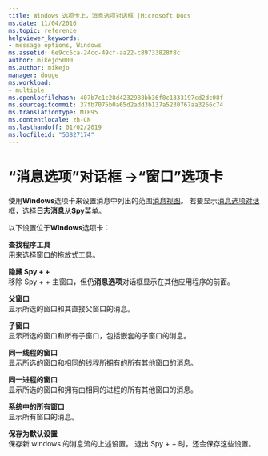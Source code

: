 ```yaml
---
title: Windows 选项卡上，消息选项对话框 |Microsoft Docs
ms.date: 11/04/2016
ms.topic: reference
helpviewer_keywords:
- message options, Windows
ms.assetid: 6e9cc5ca-24cc-49cf-aa22-c89733828f8c
author: mikejo5000
ms.author: mikejo
manager: douge
ms.workload:
- multiple
ms.openlocfilehash: 407b7c1c28d4232988bb36f8c1333197cd2dc08f
ms.sourcegitcommit: 37fb7075b0a65d2add3b137a5230767aa3266c74
ms.translationtype: MTE95
ms.contentlocale: zh-CN
ms.lasthandoff: 01/02/2019
ms.locfileid: "53827174"
---
```

# <a name="windows-tab-message-options-dialog-box"></a>“消息选项”对话框 ->“窗口”选项卡
使用**Windows**选项卡来设置消息中列出的范围[消息视图](../debugger/messages-view.md)。 若要显示[消息选项对话框](../debugger/message-options-dialog-box.md)，选择**日志消息**从**Spy**菜单。  
  
 以下设置位于**Windows**选项卡：  
  
 **查找程序工具**  
 用来选择窗口的拖放式工具。  
  
 **隐藏 Spy + +**  
 移除 Spy + + 主窗口，但仍**消息选项**对话框显示在其他应用程序的前面。  
  
 **父窗口**  
 显示所选的窗口和其直接父窗口的消息。  
  
 **子窗口**  
 显示所选的窗口和所有子窗口，包括嵌套的子窗口的消息。  
  
 **同一线程的窗口**  
 显示所选的窗口和相同的线程所拥有的所有其他窗口的消息。  
  
 **同一进程的窗口**  
 显示所选的窗口和拥有由相同的进程的所有其他窗口的消息。  
  
 **系统中的所有窗口**  
 显示所有窗口的消息。  
  
 **保存为默认设置**  
 保存新 windows 的消息流的上述设置。 退出 Spy + + 时，还会保存这些设置。